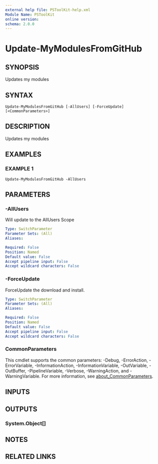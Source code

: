 ```yaml
---
external help file: PSToolKit-help.xml
Module Name: PSToolKit
online version:
schema: 2.0.0
---
```


# Update-MyModulesFromGitHub

## SYNOPSIS
Updates my modules

## SYNTAX

```
Update-MyModulesFromGitHub [-AllUsers] [-ForceUpdate] [<CommonParameters>]
```

## DESCRIPTION
Updates my modules

## EXAMPLES

### EXAMPLE 1
```
Update-MyModulesFromGitHub -AllUsers
```

## PARAMETERS

### -AllUsers
Will update to the AllUsers Scope

```yaml
Type: SwitchParameter
Parameter Sets: (All)
Aliases:

Required: False
Position: Named
Default value: False
Accept pipeline input: False
Accept wildcard characters: False
```

### -ForceUpdate
ForceUpdate the download and install.

```yaml
Type: SwitchParameter
Parameter Sets: (All)
Aliases:

Required: False
Position: Named
Default value: False
Accept pipeline input: False
Accept wildcard characters: False
```

### CommonParameters
This cmdlet supports the common parameters: -Debug, -ErrorAction, -ErrorVariable, -InformationAction, -InformationVariable, -OutVariable, -OutBuffer, -PipelineVariable, -Verbose, -WarningAction, and -WarningVariable. For more information, see [about_CommonParameters](http://go.microsoft.com/fwlink/?LinkID=113216).

## INPUTS

## OUTPUTS

### System.Object[]
## NOTES

## RELATED LINKS
